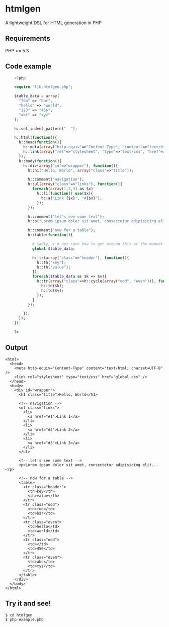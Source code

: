 # htmlgen

A lightweight DSL for HTML generation in PHP

## Requirements

PHP >= 5.3

## Code example
```php
    <?php

    require "lib.htmlgen.php";

    $table_data = array(
      "foo" => "bar",
      "hello" => "world",
      "123" => "456",
      "abc" => "xyz"
    );

    h::set_indent_pattern("  ");

    h::html(function(){
      h::head(function(){
        h::meta(array("http-equiv"=>"Content-Type", "content"=>"text/html; charset=UTF-8"));
        h::link(array("rel"=>"stylesheet", "type"=>"text/css", "href"=>"global.css"));
      });
      h::body(function(){
        h::div(array("id"=>"wrapper"), function(){
          h::h1("Hello, World", array("class"=>"title"));

          h::comment("navigation");
          h::ul(array("class"=>"links"), function(){
            foreach(array(1,2,3) as $x)
              h::li(function() use($x){
                h::a("Link {$x}", "#{$x}");
              });
          });

          h::comment("let's see some text");
          h::p("Lorem ipsum dolor sit amet, consectetur adipisicing elit...");

          h::comment("now for a table");
          h::table(function(){

            # sadly, i'm not sure how to get around this at the moment :(  help me make this awesome
            global $table_data;

            h::tr(array("class"=>"header"), function(){
              h::th("key");
              h::th("value");
            });
            foreach($table_data as $k => $v){
              h::tr(array("class"=>h::cycle(array("odd", "even"))), function() use($k,$v){
                h::td($k);
                h::td($v);
              });
            }
          });

        });
      });
    });

    ?>
```    

## Output

    <html>
      <head>
        <meta http-equiv="Content-Type" content="text/html; charset=UTF-8" />
        <link rel="stylesheet" type="text/css" href="global.css" />
      </head>
      <body>
        <div id="wrapper">
          <h1 class="title">Hello, World</h1>

          <!-- navigation -->
          <ul class="links">
            <li>
              <a href="#1">Link 1</a>
            </li>
            <li>
              <a href="#2">Link 2</a>
            </li>
            <li>
              <a href="#3">Link 3</a>
            </li>
          </ul>

          <!-- let's see some text -->
          <p>Lorem ipsum dolor sit amet, consectetur adipisicing elit...</p>

          <!-- now for a table -->
          <table>
            <tr class="header">
              <th>key</th>
              <th>value</th>
            </tr>
            <tr class="odd">
              <td>foo</td>
              <td>bar</td>
            </tr>
            <tr class="even">
              <td>hello</td>
              <td>world</td>
            </tr>
            <tr class="odd">
              <td></td>
              <td>456</td>
            </tr>
            <tr class="even">
              <td>abc</td>
              <td>xyz</td>
            </tr>
          </table>
        </div>
      </body>
    </html>
    

## Try it and see!

    $ cd htmlgen
    $ php example.php

